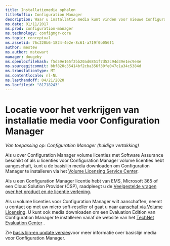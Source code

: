 ```yaml
---
title: Installatiemedia ophalen
titleSuffix: Configuration Manager
description: Waar u installatie media kunt vinden voor nieuwe Configuration Manager-installaties.
ms.date: 01/11/2017
ms.prod: configuration-manager
ms.technology: configmgr-core
ms.topic: conceptual
ms.assetid: 76c220b6-1824-4e2e-8c61-a719f0b056f1
author: mestew
ms.author: mstewart
manager: dougeby
ms.openlocfilehash: f5d59e165f2bb20ad6851f7d52c94d39e1ec9e4e
ms.sourcegitcommit: bbf820c35414bf2cba356f30fe047c1a34c5384d
ms.translationtype: MT
ms.contentlocale: nl-NL
ms.lasthandoff: 04/21/2020
ms.locfileid: "81718243"
---
```

# <a name="where-to-get-installation-media-for-configuration-manager"></a>Locatie voor het verkrijgen van installatie media voor Configuration Manager

*Van toepassing op: Configuration Manager (huidige vertakking)*

Als u over Configuration Manager volume licenties met Software Assurance beschikt of als u licenties voor Configuration Manager volume licenties hebt aangeschaft, kunt u de basislijn media downloaden om Configuration Manager te installeren via het [Volume Licensing Service Center](https://www.microsoft.com/Licensing/servicecenter/default.aspx).   

Als u een Configuration Manager licentie hebt van EMS, Microsoft 365 of een Cloud Solution Provider (CSP), raadpleegt u de [Veelgestelde vragen over het product en de licentie verlening](../../../understand/product-and-licensing-faq.md#bkmk_csp).

Als u volume licenties voor Configuration Manager wilt aanschaffen, neemt u contact op met uw micro soft-reseller of gaat u naar [aanschaf via Volume Licensing](https://www.microsoft.com/Licensing/how-to-buy/how-to-buy.aspx). U kunt ook media downloaden om een Evaluation Edition van Configuration Manager te installeren vanaf de website van het [TechNet Evaluation Center]( https://www.microsoft.com/evalcenter/evaluate-system-center-configuration-manager-and-endpoint-protection) .

Zie [basis lijn-en update versies](../../manage/updates.md#bkmk_Baselines)voor meer informatie over basislijn media voor Configuration Manager.
